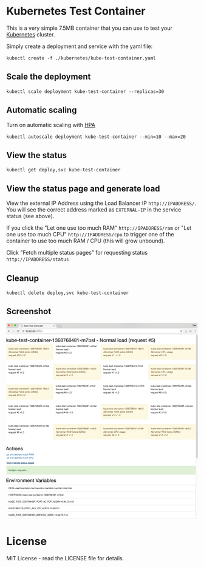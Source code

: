 # Kubernetes Test Container

This is a very simple 7.5MB container that you can use to test your [Kubernetes](https://kubernetes.io) cluster.

Simply create a deployment and service with the yaml file:

```
kubectl create -f ./kubernetes/kube-test-container.yaml
```

## Scale the deployment

```
kubectl scale deployment kube-test-container --replicas=30
```

## Automatic scaling
Turn on automatic scaling with [HPA](https://kubernetes.io/docs/user-guide/horizontal-pod-autoscaling/)


```
kubectl autoscale deployment kube-test-container --min=10 --max=20
```

## View the status

```
kubectl get deploy,svc kube-test-container
```

## View the status page and generate load

View the external IP Address using the Load Balancer IP `http://IPADDRESS/`.  You will see the correct address marked 
as `EXTERNAL-IP` in the service status (see above).

If you click the "Let one use too much RAM" `http://IPADDRESS/ram` or "Let one use too much CPU" `http://IPADDRESS/cpu`
to trigger one of the container to use too much RAM / CPU (this will grow unbound).  

Click "Fetch multiple status pages" for requesting status `http://IPADDRESS/status`

## Cleanup

```
kubectl delete deploy,svc kube-test-container
```

## Screenshot

![Screen Shot](./docs/screenshot.png "Kube-Test-Container in action")

# License

MIT License - read the LICENSE file for details.

